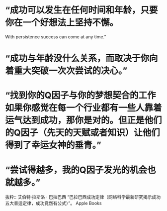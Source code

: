 # “成功可以发生在任何时间和年龄，只要你在一个好想法上坚持不懈。
With persistence success can come at any time.”

# “成功与年龄没什么关系，而取决于你向着重大突破一次次尝试的决心。”

# “找到你的Q因子与你的梦想契合的工作如果你感觉在每一个行业都有一些人靠着运气达到成功，那你是对的。但正是他们的Q因子（先天的天赋或者知识）让他们得到了幸运女神的垂青。”

# “尝试得越多，我的Q因子发光的机会也就越多。”

抜粋:: 艾伯特·拉斯洛 · 巴拉巴西  “巴拉巴西成功定律（网络科学最新研究揭示成功五大普适定律，成功竟然有公式）”。 Apple Books  
